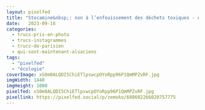 ```yaml
---
layout: pixelfed
title: "Stocamine&nbsp;: non à l’enfouissement des déchets toxiques - une action XR ce matin à #Strasbourg. C’est joli, non ?"
date:   2023-09-16
categories: 
  - trucs-pris-en-photo
  - trucs-instagrammes
  - trucs-de-parisien
  - qui-sont-maintenant-alsaciens
tags: 
  - "pixelfed"
  - "écologie"
coverImage: xS0m0ALQDI5ChiETlpswcpOYoRpp96P1QmMPZvRF.jpg
imgWidth: 1440
imgHeight: 1080
pixelfed: xS0m0ALQDI5ChiETlpswcpOYoRpp96P1QmMPZvRF.jpg
pixellink: https://pixelfed.social/p/zemoko/608602266020757775
---
```

